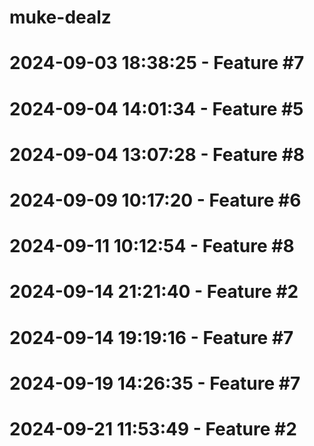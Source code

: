 ﻿# muke-dealz
# 2024-09-03 18:38:25 - Feature #7
# 2024-09-04 14:01:34 - Feature #5
# 2024-09-04 13:07:28 - Feature #8
# 2024-09-09 10:17:20 - Feature #6
# 2024-09-11 10:12:54 - Feature #8
# 2024-09-14 21:21:40 - Feature #2
# 2024-09-14 19:19:16 - Feature #7
# 2024-09-19 14:26:35 - Feature #7
# 2024-09-21 11:53:49 - Feature #2
